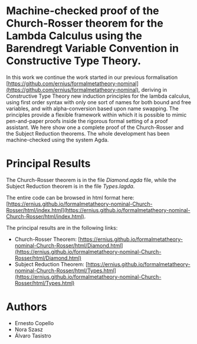 # Machine-checked proof  of the Church-Rosser theorem for the Lambda Calculus using the Barendregt Variable Convention in Constructive Type Theory.

In this work we continue the work started in our previous formalisation [https://github.com/ernius/formalmetatheory-nominal](https://github.com/ernius/formalmetatheory-nominal), deriving in Constructive Type Theory new induction principles for the lambda calculus, using first order syntax with only one sort of names for both bound and free variables, and with alpha-conversion based upon name swapping. The principles provide a flexible framework within which it is possible to mimic pen-and-paper proofs inside the rigorous formal setting of a proof assistant.
We here show one a complete proof of the  Church-Rosser  and the Subject Reduction theorems. The whole development has been machine-checked using the system Agda.

# Principal Results

The Church-Rosser theorem is in the file *Diamond.agda* file, while the Subject Reduction theorem is in the file *Types.lagda*.

The entire code can be browsed in html format here: [https://ernius.github.io/formalmetatheory-nominal-Church-Rosser/html/index.html](https://ernius.github.io/formalmetatheory-nominal-Church-Rosser/html/index.html).

The principal results are in the following links:
* Church-Rosser Theorem: [https://ernius.github.io/formalmetatheory-nominal-Church-Rosser/html/Diamond.html](https://ernius.github.io/formalmetatheory-nominal-Church-Rosser/html/Diamond.html)
* Subject Reduction Theorem: [https://ernius.github.io/formalmetatheory-nominal-Church-Rosser/html/Types.html](https://ernius.github.io/formalmetatheory-nominal-Church-Rosser/html/Types.html)

# Authors

* Ernesto Copello 
* Nora Szasz      
* Álvaro Tasistro 






